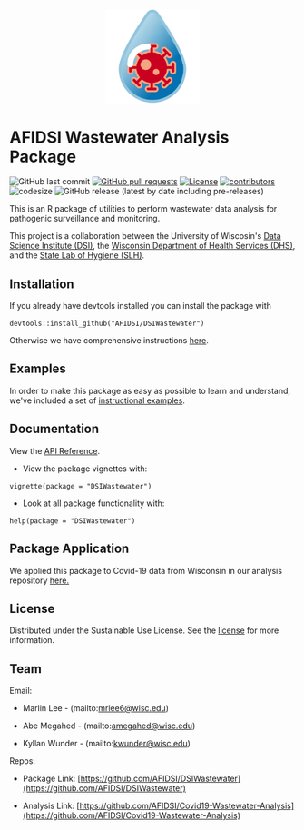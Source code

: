 <p align="center">
	<div align="center">
		<img src="./docs/images/covid-droplet.svg" alt="Logo" style="width:33%">
	</div>
</p>

# AFIDSI Wastewater Analysis Package

![GitHub last commit](https://img.shields.io/github/last-commit/AFIDSI/DSIWastewater)
[![GitHub pull requests](https://img.shields.io/github/issues-pr/AFIDSI/DSIWastewater)](https://github.com/AFIDSI/DSIWastewater/pulls)
[![License](https://img.shields.io/badge/license-Sustainable_Use_License-green)](./LICENSE.md)
[![contributors](https://img.shields.io/github/contributors/AFIDSI/DSIWastewater)](https://github.com/AFIDSI/DSIWastewater/graphs/contributors)
![codesize](https://img.shields.io/github/languages/code-size/AFIDSI/DSIWastewater) 
![GitHub release (latest by date including pre-releases)](https://img.shields.io/github/v/release/AFIDSI/DSIWastewater?include_prereleases)

This is an R package of utilities to perform wastewater data analysis for pathogenic surveillance and monitoring. 

This project is a collaboration between the University of Wiscosin's [Data Science Institute (DSI)](https://datascience.wisc.edu), the [Wisconsin Department of Health Services (DHS)](https://www.dhs.wisconsin.gov/covid-19/wastewater.htm), and the [State Lab of Hygiene (SLH)](http://www.slh.wisc.edu/environmental/covid-19-wastewater).

## Installation

If you already have devtools installed you can install the package with
```
devtools::install_github("AFIDSI/DSIWastewater")
```
Otherwise we have comprehensive instructions [here](./docs/Install.md).

## Examples
In order to make this package as easy as possible to learn and understand, we've included a set of [instructional examples](examples/README.md).

## Documentation

View the [API Reference](./docs/api/api.md).
 
- View the package vignettes with:

```
vignette(package = "DSIWastewater")
```

- Look at all package functionality with:

```
help(package = "DSIWastewater")
```
## Package Application 

We applied this package to Covid-19 data from Wisconsin in our analysis repository [here.](https://github.com/AFIDSI/Covid19-Wastewater-Analysis)

<!-- LICENSE -->
## License

Distributed under the Sustainable Use License. See the [license](./LICENSE.md) for more information.

<!-- Contact -->
## Team
Email:
- Marlin Lee - (mailto:mrlee6@wisc.edu)

- Abe Megahed - (mailto:amegahed@wisc.edu)

- Kyllan Wunder - (mailto:kwunder@wisc.edu)

Repos:
- Package Link: [https://github.com/AFIDSI/DSIWastewater](https://github.com/AFIDSI/DSIWastewater)

- Analysis Link: [https://github.com/AFIDSI/Covid19-Wastewater-Analysis](https://github.com/AFIDSI/Covid19-Wastewater-Analysis)
